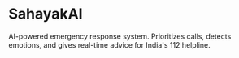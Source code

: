 # SahayakAI
AI-powered emergency response system. Prioritizes calls, detects emotions, and gives real-time advice for India's 112 helpline.
